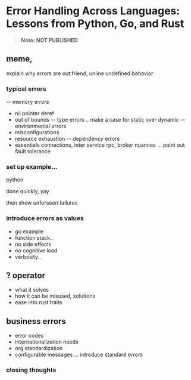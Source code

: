 # Error Handling Across Languages: Lessons from Python, Go, and Rust

> **Note: NOT PUBLISHED**

## meme, 
explain why errors are out friend, unline undefined behavior

### typical errors
-- memory errors
- nil pointer deref
- out of bounds
-- type errors
.. make a case for static over dynamic
-- environmental errors
- misconfigurations
- resource exhaustion
-- dependency errors
- essentials connections, inter service rpc, broker nuances
... point out fault tolerance

### set up example...

python

done quickly, yay

then show unforseen failures

### introduce errors as values

- go example
- function stack.. 
- no side effects
- no cognitive load
- verbosity..

## ? operator
- what it solves
- how it can be misused, solutions
- ease into rust traits

## business errors
- error codes
- internationalization needs
- org standardization
- configurable messages
... introduce standard errors

### closing thoughts
